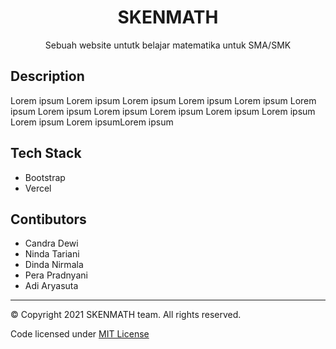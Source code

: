 <div align="center">
  <h1>SKENMATH</h1>
  <p>Sebuah website untutk belajar matematika untuk SMA/SMK<p>
</div>

## Description
Lorem ipsum Lorem ipsum Lorem ipsum Lorem ipsum Lorem ipsum Lorem ipsum Lorem ipsum Lorem ipsum Lorem ipsum Lorem ipsum Lorem ipsum Lorem ipsum Lorem ipsumLorem ipsum

## Tech Stack
- Bootstrap
- Vercel

## Contibutors
- Candra Dewi
- Ninda Tariani
- Dinda Nirmala
- Pera Pradnyani
- Adi Aryasuta

---

<p>© Copyright 2021 SKENMATH team. All rights reserved.</p>

Code licensed under [MIT License](https://github.com/adiiaryasutaa/skenmath/blob/main/LICENSE)
  
